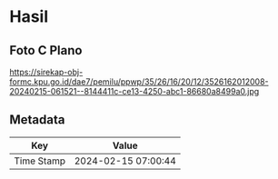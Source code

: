 # Hasil

## Foto C Plano

https://sirekap-obj-formc.kpu.go.id/dae7/pemilu/ppwp/35/26/16/20/12/3526162012008-20240215-061521--8144411c-ce13-4250-abc1-86680a8499a0.jpg


## Metadata

| Key        | Value               |
| ---------- | ------------------- |
| Time Stamp | 2024-02-15 07:00:44 |



